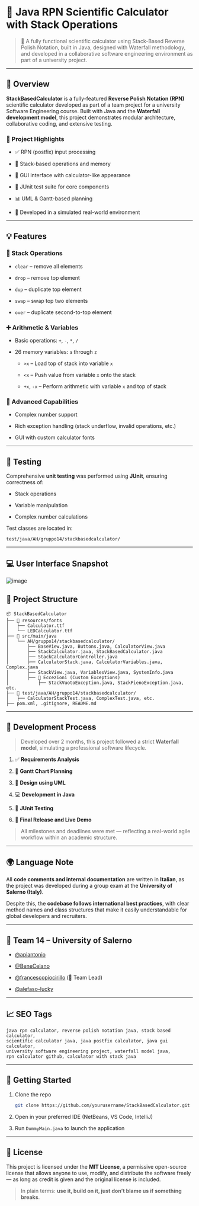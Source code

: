 🧮 Java RPN Scientific Calculator with Stack Operations
========================================================

> 🚀 A fully functional scientific calculator using Stack-Based Reverse Polish Notation, built in Java, designed with Waterfall methodology, and developed in a collaborative software engineering environment as part of a university project.

* * *

📌 Overview
-----------

**StackBasedCalculator** is a fully-featured **Reverse Polish Notation (RPN)** scientific calculator developed as part of a team project for a university Software Engineering course. Built with Java and the **Waterfall development model**, this project demonstrates modular architecture, collaborative coding, and extensive testing.

### 📁 Project Highlights

* ✅ RPN (postfix) input processing
    
* 🧠 Stack-based operations and memory
    
* 🎨 GUI interface with calculator-like appearance
    
* 🧪 JUnit test suite for core components
    
* 📊 UML & Gantt-based planning
    
* 📌 Developed in a simulated real-world environment
    

* * *

💡 Features
-----------

### 🔢 Stack Operations

* `clear` – remove all elements
    
* `drop` – remove top element
    
* `dup` – duplicate top element
    
* `swap` – swap top two elements
    
* `over` – duplicate second-to-top element
    

### ➕ Arithmetic & Variables

* Basic operations: `+`, `-`, `*`, `/`
    
* 26 memory variables: `a` through `z`
    
    * `>x` – Load top of stack into variable `x`
        
    * `<x` – Push value from variable `x` onto the stack
        
    * `+x`, `-x` – Perform arithmetic with variable `x` and top of stack
        

### 🧮 Advanced Capabilities

* Complex number support
    
* Rich exception handling (stack underflow, invalid operations, etc.)
    
* GUI with custom calculator fonts
    

* * *

🧪 Testing
----------

Comprehensive **unit testing** was performed using **JUnit**, ensuring correctness of:

* Stack operations
    
* Variable manipulation
    
* Complex number calculations
    

Test classes are located in:

```
test/java/AH/gruppo14/stackbasedcalculator/
```

* * *

💻 User Interface Snapshot
---------------------------
![image](https://github.com/user-attachments/assets/aa89e965-6643-4241-91af-8de651fe25b8)


🧱 Project Structure
--------------------

```
📦 StackBasedCalculator
├── 📁 resources/fonts
│   ├── Calculator.ttf
│   └── LEDCalculator.ttf
├── 📁 src/main/java
│   └── AH/gruppo14/stackbasedcalculator/
│       ├── BaseView.java, Buttons.java, CalculatorView.java
│       ├── StackCalculator.java, StackBasedCalculator.java
│       ├── StackCalculatorController.java
│       ├── CalculatorStack.java, CalculatorVariables.java, Complex.java
│       ├── StackView.java, VariablesView.java, SystemInfo.java
│       ├── 📁 Eccezioni (Custom Exceptions)
│           ├── StackVuotoException.java, StackPienoException.java, etc.
├── 📁 test/java/AH/gruppo14/stackbasedcalculator/
│   ├── CalculatorStackTest.java, ComplexTest.java, etc.
├── pom.xml, .gitignore, README.md
```

* * *

🧠 Development Process
----------------------

> Developed over 2 months, this project followed a strict **Waterfall model**, simulating a professional software lifecycle.

1. ✅ **Requirements Analysis**
    
2. 📅 **Gantt Chart Planning**
    
3. 📐 **Design using UML**
    
4. 💻 **Development in Java**
    
5. 🧪 **JUnit Testing**
    
6. 🚀 **Final Release and Live Demo**
    

> All milestones and deadlines were met — reflecting a real-world agile workflow within an academic structure.

* * *

🌍 Language Note
----------------

All **code comments and internal documentation** are written in **Italian**, as the project was developed during a group exam at the **University of Salerno (Italy)**.

Despite this, the **codebase follows international best practices**, with clear method names and class structures that make it easily understandable for global developers and recruiters.

* * *

👥 Team 14 – University of Salerno
----------------------------------

* [@apiantonio](https://github.com/apiantonio)
    
* [@BeneCelano](https://github.com/BeneCelano)
    
* [@francescopiocirillo](https://github.com/francescopiocirillo) (👑 Team Lead)
    
* [@alefaso-lucky](https://github.com/alefaso-lucky)
    

* * *

📈 SEO Tags
-----------

```
java rpn calculator, reverse polish notation java, stack based calculator,
scientific calculator java, java postfix calculator, java gui calculator,
university software engineering project, waterfall model java,
rpn calculator github, calculator with stack java
```

* * *

🚀 Getting Started
------------------

1. Clone the repo
    
    ```bash
    git clone https://github.com/yourusername/StackBasedCalculator.git
    ```
    
2. Open in your preferred IDE (NetBeans, VS Code, IntelliJ)
    
3. Run `DummyMain.java` to launch the application
    

* * *

📄 License
----------

This project is licensed under the **MIT License**, a permissive open-source license that allows anyone to use, modify, and distribute the software freely — as long as credit is given and the original license is included.

> In plain terms: **use it, build on it, just don’t blame us if something breaks**.
